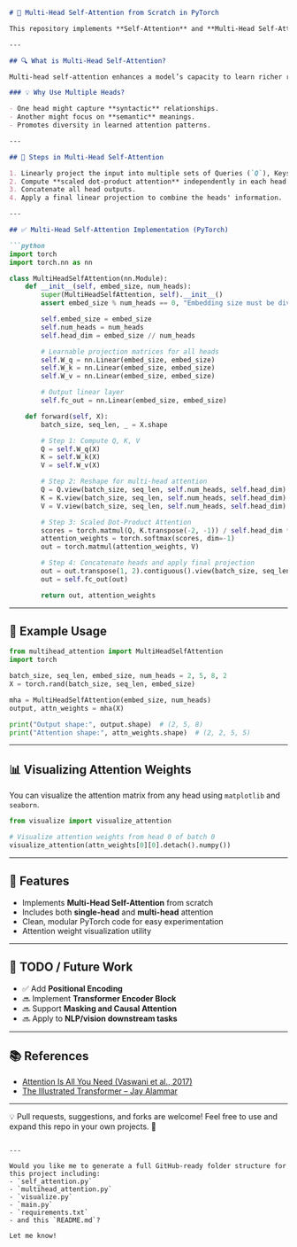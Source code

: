 ````markdown
# 🧠 Multi-Head Self-Attention from Scratch in PyTorch

This repository implements **Self-Attention** and **Multi-Head Self-Attention** mechanisms using **PyTorch**, core components of Transformer-based architectures. These attention mechanisms empower models to dynamically focus on relevant parts of sequences for each prediction step.

---

## 🔍 What is Multi-Head Self-Attention?

Multi-head self-attention enhances a model’s capacity to learn richer representations by computing attention multiple times in **parallel** — each with different learnable projections. Every "head" can focus on different aspects of the sequence.

### 💡 Why Use Multiple Heads?

- One head might capture **syntactic** relationships.
- Another might focus on **semantic** meanings.
- Promotes diversity in learned attention patterns.

---

## 🧮 Steps in Multi-Head Self-Attention

1. Linearly project the input into multiple sets of Queries (`Q`), Keys (`K`), and Values (`V`).
2. Compute **scaled dot-product attention** independently in each head.
3. Concatenate all head outputs.
4. Apply a final linear projection to combine the heads' information.

---

## ✅ Multi-Head Self-Attention Implementation (PyTorch)

```python
import torch
import torch.nn as nn

class MultiHeadSelfAttention(nn.Module):
    def __init__(self, embed_size, num_heads):
        super(MultiHeadSelfAttention, self).__init__()
        assert embed_size % num_heads == 0, "Embedding size must be divisible by number of heads"

        self.embed_size = embed_size
        self.num_heads = num_heads
        self.head_dim = embed_size // num_heads

        # Learnable projection matrices for all heads
        self.W_q = nn.Linear(embed_size, embed_size)
        self.W_k = nn.Linear(embed_size, embed_size)
        self.W_v = nn.Linear(embed_size, embed_size)

        # Output linear layer
        self.fc_out = nn.Linear(embed_size, embed_size)

    def forward(self, X):
        batch_size, seq_len, _ = X.shape

        # Step 1: Compute Q, K, V
        Q = self.W_q(X)
        K = self.W_k(X)
        V = self.W_v(X)

        # Step 2: Reshape for multi-head attention
        Q = Q.view(batch_size, seq_len, self.num_heads, self.head_dim).transpose(1, 2)
        K = K.view(batch_size, seq_len, self.num_heads, self.head_dim).transpose(1, 2)
        V = V.view(batch_size, seq_len, self.num_heads, self.head_dim).transpose(1, 2)

        # Step 3: Scaled Dot-Product Attention
        scores = torch.matmul(Q, K.transpose(-2, -1)) / self.head_dim ** 0.5
        attention_weights = torch.softmax(scores, dim=-1)
        out = torch.matmul(attention_weights, V)

        # Step 4: Concatenate heads and apply final projection
        out = out.transpose(1, 2).contiguous().view(batch_size, seq_len, self.embed_size)
        out = self.fc_out(out)

        return out, attention_weights
````

---

## 🧪 Example Usage

```python
from multihead_attention import MultiHeadSelfAttention
import torch

batch_size, seq_len, embed_size, num_heads = 2, 5, 8, 2
X = torch.rand(batch_size, seq_len, embed_size)

mha = MultiHeadSelfAttention(embed_size, num_heads)
output, attn_weights = mha(X)

print("Output shape:", output.shape)  # (2, 5, 8)
print("Attention shape:", attn_weights.shape)  # (2, 2, 5, 5)
```

---

## 📊 Visualizing Attention Weights

You can visualize the attention matrix from any head using `matplotlib` and `seaborn`.

```python
from visualize import visualize_attention

# Visualize attention weights from head 0 of batch 0
visualize_attention(attn_weights[0][0].detach().numpy())
```

---

## 🚀 Features

* Implements **Multi-Head Self-Attention** from scratch
* Includes both **single-head** and **multi-head** attention
* Clean, modular PyTorch code for easy experimentation
* Attention weight visualization utility

---

## 🧩 TODO / Future Work

* ✅ Add **Positional Encoding**
* 🔜 Implement **Transformer Encoder Block**
* 🔜 Support **Masking and Causal Attention**
* 🔜 Apply to **NLP/vision downstream tasks**

---

## 📚 References

* [Attention Is All You Need (Vaswani et al., 2017)](https://arxiv.org/abs/1706.03762)
* [The Illustrated Transformer – Jay Alammar](https://jalammar.github.io/illustrated-transformer/)

---

💡 Pull requests, suggestions, and forks are welcome! Feel free to use and expand this repo in your own projects. 🌟

```

---

Would you like me to generate a full GitHub-ready folder structure for this project including:
- `self_attention.py`
- `multihead_attention.py`
- `visualize.py`
- `main.py`
- `requirements.txt`
- and this `README.md`?

Let me know!
```
